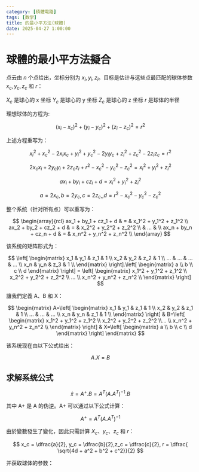 ```yaml
---
category: [積體電路]
tags: [数学]
title: 的最小平方法(球體)
date: 2025-04-27 1:00:00
---
```


<style>
  table {
    width: 100%
    }
  td {
    vertical-align: center;
    text-align: center;
  }
  table.inputT{
    margin: 10px;
    width: auto;
    margin-left: auto;
    margin-right: auto;
    border: none;
  }
  input{
    text-align: center;
    padding: 0px 10px;
  }
  iframe{
    width: 100%;
    display: block;
    border-style:none;
  }
</style>

# 球體的最小平方法擬合

点云由 $n$ 个点给出，坐标分别为 $x_i, y_i, z_i$。目标是估计与这些点最匹配的球体参数 $x_c, y_c, z_c$ 和 $r$：

$X_c$ 是球心的 x 坐标
$Y_c$ 是球心的 y 坐标
$Z_c$ 是球心的 z 坐标
$r$ 是球体的半径

理想球体的方程为:


$$
(x_i-x_c)^2 + (y_i-y_c)^2  + (z_i-z_c)^2 = r^2
$$

上述方程重写为：

$$
x_i^2 + x_c^2 - 2x_ix_c + y_i^2 + y_c^2 - 2y_iy_c + z_i^2 + z_c^2 - 2z_iz_c = r^2
$$

$$
2x_cx_i + 2y_cy_i  + 2z_cz_i + r^2 - x_c^2 - y_c^2 - z_c^2 = x_i^2 + y_i^2 + z_i^2
$$

$$
ax_i + by_i + cz_i + d  = x_i^2 + y_i^2  + z_i^2
$$

$$
a = 2x_c,b = 2y_c,c = 2z_c,,d = r^2 - x_c^2 - y_c^2 - z_c^2
$$

整个系统（针对所有点）可以重写为：


$$
\begin{array}{rcl} ax_1 + by_1 + cz_1 + d & = & x_1^2 + y_1^2 + z_1^2 \\
ax_2 + by_2 + cz_2 + d & = & x_2^2 + y_2^2 + z_2^2 \\
& ... & \\
ax_n + by_n + cz_n + d & = & x_n^2 + y_n^2 + z_n^2 \\
\end{array}
$$

该系统的矩阵形式为：

$$
\left[ \begin{matrix} x_1 & y_1 & z_1 & 1 \\
x_2 & y_2 & z_2 & 1 \\
... & ... & ... & ... \\
x_n & y_n & z_3 & 1 \\
\end{matrix} \right].\left[ \begin{matrix}
a \\
b \\
c \\
d
\end{matrix} \right] = \left[ \begin{matrix}
x_1^2 + y_1^2 + z_1^2 \\
x_2^2 + y_2^2 + z_2^2 \\
... \\
x_n^2 + y_n^2 + z_n^2 \\
\end{matrix} \right]
$$

讓我們定義 A、B 和 X：

$$
\begin{matrix}
A=\left[ \begin{matrix}
x_1 & y_1 & z_1 & 1 \\
x_2 & y_2 & z_1 & 1 \\
... & ... & ... \\
x_n & y_n & z_1 & 1 \\
\end{matrix} \right]
&
B=\left[ \begin{matrix} x_1^2 + y_1^2 + z_1^2 \\  x_2^2 + y_2^2 + z_2^2  \\...  \\  x_n^2 + y_n^2 + z_n^2  \\ \end{matrix} \right]
&
X=\left[ \begin{matrix} a \\ b \\ c \\ d \end{matrix} \right]
\end{matrix}
$$

该系统现在由以下公式给出：

$$
A.X=B
$$

## 求解系统公式

$$
\hat{x}=A^{+}.B = A^{T}(A.A^{T})^{-1}.B
$$


其中 A+ 是 A 的伪逆。A+ 可以通过以下公式计算：

$$
A^{+}=A^{T}(A.A^{T})^{-1}
$$

由於變數發生了變化，因此只需計算 $X_c、y_c、z_c$ 和 $r$：

$$
x_c = \dfrac{a}{2}, y_c = \dfrac{b}{2},z_c = \dfrac{c}{2}, r = \dfrac{ \sqrt{4d + a^2 + b^2 + c^2}}{2}
$$

并获取球体的参数：























